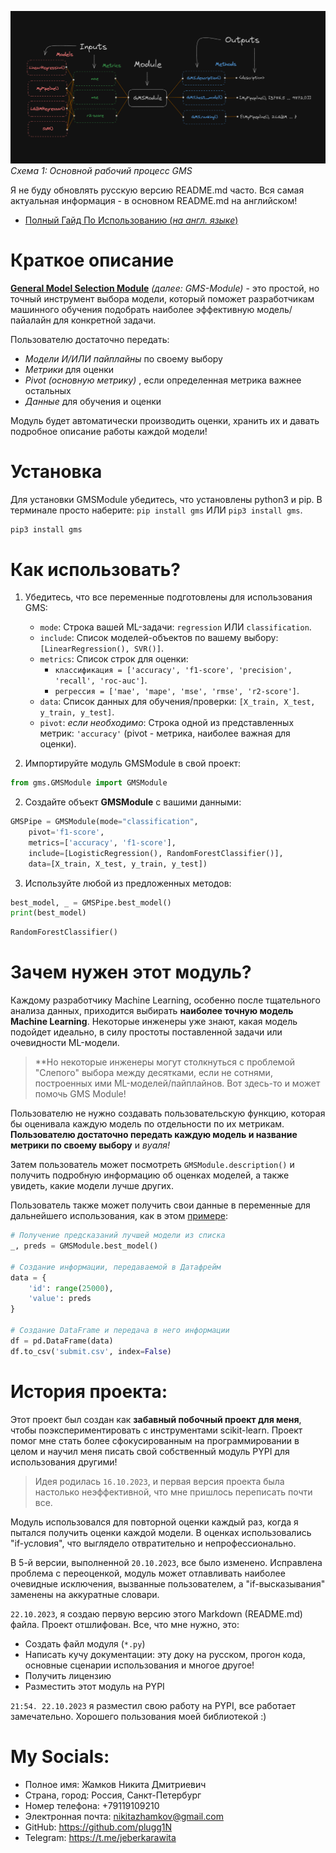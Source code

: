 ![](https://github.com/plugg1N/gms-module/blob/main/images/chart1.png?raw=true)
*Схема 1: Основной рабочий процесс GMS*

Я не буду обновлять русскую версию README.md часто. Вся самая актуальная информация - в основном README.md на английском! 

-  [Полный Гайд По Использованию (*на англ. языке*)](https://github.com/plugg1N/gms-module/blob/main/USAGE.md)

# Краткое описание

**<ins>General Model Selection Module</ins>** *(далее: GMS-Module)* - это простой, но точный инструмент выбора модели, который поможет разработчикам машинного обучения подобрать наиболее эффективную модель/пайалайн для конкретной задачи.

Пользователю достаточно передать:
- *Модели И/ИЛИ пайплайны* по своему выбору
- *Метрики* для оценки
- *Pivot (основную метрику)* , если определенная метрика важнее остальных
- *Данные* для обучения и оценки

Модуль будет автоматически производить оценки, хранить их и давать подробное описание работы каждой модели!

# Установка

Для установки GMSModule убедитесь, что установлены python3 и pip. В терминале просто наберите:
`pip install gms` ИЛИ `pip3 install gms`.


```python
pip3 install gms
```

# Как использовать?

1. Убедитесь, что все переменные подготовлены для использования GMS:
	- `mode`: Строка вашей ML-задачи: `regression` ИЛИ `classification`.
	- `include`: Список моделей-объектов по вашему выбору: `[LinearRegression(), SVR()]`.
	- `metrics`: Список строк для оценки: 
		- `классификация = ['accuracy', 'f1-score', 'precision', 'recall', 'roc-auc']`.
		- `регрессия = ['mae', 'mape', 'mse', 'rmse', 'r2-score']`.
	- `data`: Список данных для обучения/проверки: 
		 `[X_train, X_test, y_train, y_test]`.
	- `pivot`: *если необходимо*: Строка одной из представленных метрик: `'accuracy'` (pivot - метрика, наиболее важная для оценки).

2. Импортируйте модуль GMSModule в свой проект:


```python
from gms.GMSModule import GMSModule
```


2. Создайте объект **GMSModule** с вашими данными:

```python
GMSPipe = GMSModule(mode="classification",
	pivot='f1-score',
	metrics=['accuracy', 'f1-score'],
	include=[LogisticRegression(), RandomForestClassifier()],
	data=[X_train, X_test, y_train, y_test])
```

3. Используйте любой из предложенных методов:

```python
best_model, _ = GMSPipe.best_model()
print(best_model)
```


```python
RandomForestClassifier()
```


# Зачем нужен этот модуль?

Каждому разработчику Machine Learning, особенно после тщательного анализа данных, приходится выбирать **наиболее точную модель Machine Learning**. Некоторые инженеры уже знают, какая модель подойдет идеально, в силу простоты поставленной задачи или очевидности ML-модели.

> **Но некоторые инженеры могут столкнуться с проблемой "Слепого" выбора
> между десятками, если не сотнями, построенных ими ML-моделей/пайплайнов. Вот здесь-то и может помочь GMS Module!

Пользователю не нужно создавать пользовательскую функцию, которая бы оценивала каждую модель по отдельности по их метрикам. **Пользователю достаточно передать каждую модель и название метрики по своему выбору** и *вуаля!*

Затем пользователь может посмотреть `GMSModule.description()` и получить подробную информацию об оценках моделей, а также увидеть, какие модели лучше других.

Пользователь также может получить свои данные в переменные для дальнейшего использования, как в этом <ins>примере</ins>:


```python
# Получение предсказаний лучшей модели из списка
_, preds = GMSModule.best_model()

# Создание информации, передаваемой в Датафрейм
data = {
	'id': range(25000),
	'value': preds
}

# Создание DataFrame и передача в него информации
df = pd.DataFrame(data)
df.to_csv('submit.csv', index=False)
```


# История проекта:


Этот проект был создан как **забавный побочный проект для меня**, чтобы поэкспериментировать с инструментами scikit-learn. Проект помог мне стать более сфокусированным на программировании в целом и научил меня писать свой собственный модуль PYPI для использования другими!

> Идея родилась `16.10.2023`, и первая версия проекта была настолько неэффективной, что мне пришлось переписать почти все.

Модуль использовался для повторной оценки каждый раз, когда я пытался получить оценки каждой модели. В оценках использовались "if-условия", что выглядело отвратительно и непрофессионально.

В 5-й версии, выполненной `20.10.2023`, все было изменено. Исправлена проблема с переоценкой, модуль может отлавливать наиболее очевидные исключения, вызванные пользователем, а "if-высказывания" заменены на аккуратные словари.

`22.10.2023`, я создаю первую версию этого Markdown (README.md) файла. Проект отшлифован. Все, что мне нужно, это:

- Создать файл модуля (`*.py`)
- Написать кучу документации: эту доку на русском, прогон кода, основные сценарии использования и многое другое!
- Получить лицензию
- Разместить этот модуль на PYPI

`21:54. 22.10.2023` я разместил свою работу на PYPI, все работает замечательно. Хорошего пользования моей библиотекой :)


# My Socials:

- Полное имя:  Жамков Никита Дмитриевич
- Страна, город:  Россия, Санкт-Петербург
- Номер телефона: +79119109210
- Электронная почта: nikitazhamkov@gmail.com
- GitHub: https://github.com/plugg1N
- Telegram: https://t.me/jeberkarawita
